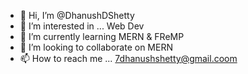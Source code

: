 - 👋 Hi, I’m @DhanushDShetty
- 👀 I’m interested in ... Web Dev
- 🌱 I’m currently learning MERN & FReMP
- 💞️ I’m looking to collaborate on MERN
- 📫 How to reach me ... 7dhanushshetty@gmail.coom

<!---
DhanushDShetty/DhanushDShetty is a ✨ special ✨ repository because its `README.md` (this file) appears on your GitHub profile.
You can click the Preview link to take a look at your changes.
--->
